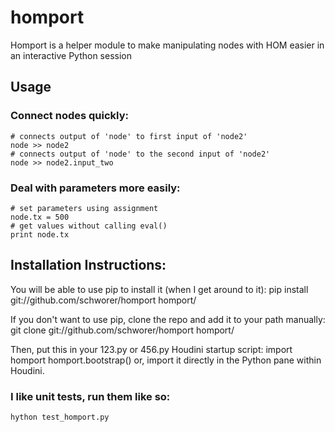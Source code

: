 # homport

Homport is a helper module to make manipulating nodes with HOM easier in
an interactive Python session

## Usage
### Connect nodes quickly:
    # connects output of 'node' to first input of 'node2'
    node >> node2
    # connects output of 'node' to the second input of 'node2'
    node >> node2.input_two

### Deal with parameters more easily:
    # set parameters using assignment
    node.tx = 500
    # get values without calling eval()
    print node.tx

## Installation Instructions:
You will be able to use pip to install it (when I get around to it):
    pip install git://github.com/schworer/homport homport/

If you don't want to use pip, clone the repo and add it to your path
manually:
    git clone git://github.com/schworer/homport homport/

Then, put this in your 123.py or 456.py Houdini startup script:
    import homport
    homport.bootstrap()
or, import it directly in the Python pane within Houdini.

### I like unit tests, run them like so:
    hython test_homport.py
